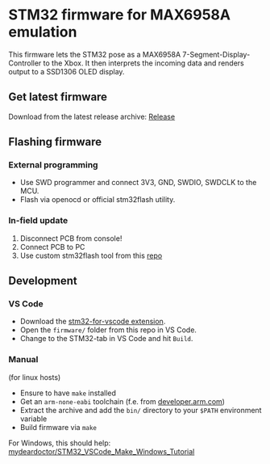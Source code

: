 # STM32 firmware for MAX6958A emulation

This firmware lets the STM32 pose as a MAX6958A 7-Segment-Display-Controller to the Xbox.
It then interprets the incoming data and renders output to a SSD1306 OLED display. 

## Get latest firmware

Download from the latest release archive: [Release](https://github.com/xboxoneresearch/ASPECT2-PCB/releases) 

## Flashing firmware

### External programming

- Use SWD programmer and connect 3V3, GND, SWDIO, SWDCLK to the MCU.
- Flash via openocd or official stm32flash utility.

### In-field update

1. Disconnect PCB from console!
2. Connect PCB to PC
3. Use custom stm32flash tool from this [repo](https://github.com/xboxoneresearch/libaspect2)

## Development

### VS Code

- Download the [stm32-for-vscode extension](https://marketplace.visualstudio.com/items?itemName=bmd.stm32-for-vscode).
- Open the `firmware/` folder from this repo in VS Code.
- Change to the STM32-tab in VS Code and hit `Build`. 

### Manual

(for linux hosts)

- Ensure to have `make` installed
- Get an `arm-none-eabi` toolchain (f.e. from [developer.arm.com](https://developer.arm.com/-/media/Files/downloads/gnu/14.3.rel1/binrel/arm-gnu-toolchain-14.3.rel1-x86_64-arm-none-eabi.tar.xz))
- Extract the archive and add the `bin/` directory to your `$PATH` environment variable
- Build firmware via `make`

For Windows, this should help: [mydeardoctor/STM32_VSCode_Make_Windows_Tutorial](https://github.com/mydeardoctor/STM32_VSCode_Make_Windows_Tutorial)
